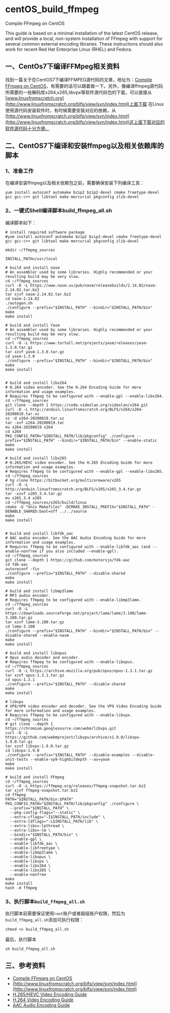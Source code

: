 # centOS_build_ffmpeg
Compile FFmpeg on CentOS

This guide is based on a minimal installation of the latest CentOS release, and will provide a local, non-system installation of FFmpeg with support for several common external encoding libraries. These instructions should also work for recent Red Hat Enterprise Linux (RHEL) and Fedora.

## 一、CentOs7下编译FFMpeg相关资料
   找到一篇关于在CentOS7下编译FFMPEG源代码的文章，地址为：[Compile FFmpeg on CentOS](https://trac.ffmpeg.org/wiki/CompilationGuide/Centos)，有需要的话可以跟着做一下。另外，像编译ffmpeg源代码所需要的一些解码库x264,x265,libvpx等软件源代码包的下载，可以直接从[www.linuxfromscratch.org](http://www.linuxfromscratch.org/blfs/view/svn/index.html)上面下载
在Linux使用源代码安装软件时，有时候需要安装对应的依赖，从[http://www.linuxfromscratch.org/blfs/view/svn/index.html](http://www.linuxfromscratch.org/blfs/view/svn/index.html)这上面下载对应的软件源代码十分方便。

## 二、CentOS7下编译和安装ffmpeg以及相关依赖库的脚本
### 1、准备工作
在编译安装ffmpeg以及相关依赖包之前，需要确保安装下列编译工具：
```shell
yum install autoconf automake bzip2 bzip2-devel cmake freetype-devel gcc gcc-c++ git libtool make mercurial pkgconfig zlib-devel
```

### 2、一键式Shell编译脚本build_ffmpeg_all.sh
编译脚本如下：
```shell
# install required software package
#yum install autoconf automake bzip2 bzip2-devel cmake freetype-devel gcc gcc-c++ git libtool make mercurial pkgconfig zlib-devel

mkdir ~/ffmpeg_sources

INSTALL_PATH=/usr/local

# build and install nasm
# An assembler used by some libraries. Highly recommended or your resulting build may be very slow.
cd ~/ffmpeg_sources
curl -O -L https://www.nasm.us/pub/nasm/releasebuilds/2.14.02/nasm-2.14.02.tar.bz2
tar xjvf nasm-2.14.02.tar.bz2
cd nasm-2.14.02
./autogen.sh
./configure --prefix="$INSTALL_PATH" --bindir="$INSTALL_PATH/bin"
make
make install

# build and install Yasm
# An assembler used by some libraries. Highly recommended or your resulting build may be very slow.
cd ~/ffmpeg_sources
curl -O -L https://www.tortall.net/projects/yasm/releases/yasm-1.3.0.tar.gz
tar xzvf yasm-1.3.0.tar.gz
cd yasm-1.3.0
./configure --prefix="$INSTALL_PATH" --bindir="$INSTALL_PATH/bin"
make
make install


# build and install libx264
# H.264 video encoder. See the H.264 Encoding Guide for more information and usage examples.
# Requires ffmpeg to be configured with --enable-gpl --enable-libx264.
cd ~/ffmpeg_sources
git clone --depth 1 https://code.videolan.org/videolan/x264.git
curl -O -L http://anduin.linuxfromscratch.org/BLFS/x264/x264-20200819.tar.xz
xz -d x264-20200819.tar.xz
tar -xvf x264-20200819.tar
mv x264-20200819 x264
cd x264
PKG_CONFIG_PATH="$INSTALL_PATH/lib/pkgconfig" ./configure --prefix="$INSTALL_PATH" --bindir="$INSTALL_PATH/bin" --enable-static
make
make install

# build and install libx265
# H.265/HEVC video encoder. See the H.265 Encoding Guide for more information and usage examples.
# Requires ffmpeg to be configured with --enable-gpl --enable-libx265.
cd ~/ffmpeg_sources
# hg clone https://bitbucket.org/multicoreware/x265
curl -O -L http://anduin.linuxfromscratch.org/BLFS/x265/x265_3.4.tar.gz
tar -xzvf x265_3.4.tar.gz
mv x265_3.4 x265
cd ~/ffmpeg_sources/x265/build/linux
cmake -G "Unix Makefiles" -DCMAKE_INSTALL_PREFIX="$INSTALL_PATH" -DENABLE_SHARED:bool=off ../../source
make
make install


# build and install libfdk_aac
# AAC audio encoder. See the AAC Audio Encoding Guide for more information and usage examples.
# Requires ffmpeg to be configured with --enable-libfdk_aac (and --enable-nonfree if you also included --enable-gpl).
cd ~/ffmpeg_sources
git clone --depth 1 https://github.com/mstorsjo/fdk-aac
cd fdk-aac
autoreconf -fiv
./configure --prefix="$INSTALL_PATH" --disable-shared
make
make install

# build and install libmp3lame
# MP3 audio encoder.
# Requires ffmpeg to be configured with --enable-libmp3lame.
cd ~/ffmpeg_sources
curl -O -L https://downloads.sourceforge.net/project/lame/lame/3.100/lame-3.100.tar.gz
tar xzvf lame-3.100.tar.gz
cd lame-3.100
./configure --prefix="$INSTALL_PATH" --bindir="$INSTALL_PATH/bin" --disable-shared --enable-nasm
make
make install

# build and install libopus
# Opus audio decoder and encoder.
# Requires ffmpeg to be configured with --enable-libopus.
cd ~/ffmpeg_sources
curl -O -L https://archive.mozilla.org/pub/opus/opus-1.3.1.tar.gz
tar xzvf opus-1.3.1.tar.gz
cd opus-1.3.1
./configure --prefix="$INSTALL_PATH" --disable-shared
make
make install

# libvpx
# VP8/VP9 video encoder and decoder. See the VP9 Video Encoding Guide for more information and usage examples.
# Requires ffmpeg to be configured with --enable-libvpx.
cd ~/ffmpeg_sources
# git clone --depth 1 https://chromium.googlesource.com/webm/libvpx.git
curl -O -L https://github.com/webmproject/libvpx/archive/v1.9.0/libvpx-1.9.0.tar.gz
tar xzvf libvpx-1.9.0.tar.gz
cd libvpx-1.9.0
./configure --prefix="$INSTALL_PATH" --disable-examples --disable-unit-tests --enable-vp9-highbitdepth --as=yasm
make
make install

# build and install FFmpeg
cd ~/ffmpeg_sources
curl -O -L https://ffmpeg.org/releases/ffmpeg-snapshot.tar.bz2
tar xjvf ffmpeg-snapshot.tar.bz2
cd ffmpeg
PATH="$INSTALL_PATH/bin:$PATH" PKG_CONFIG_PATH="$INSTALL_PATH/lib/pkgconfig" ./configure \
  --prefix="$INSTALL_PATH" \
  --pkg-config-flags="--static" \
  --extra-cflags="-I$INSTALL_PATH/include" \
  --extra-ldflags="-L$INSTALL_PATH/lib" \
  --extra-libs=-lpthread \
  --extra-libs=-lm \
  --bindir="$INSTALL_PATH/bin" \
  --enable-gpl \
  --enable-libfdk_aac \
  --enable-libfreetype \
  --enable-libmp3lame \
  --enable-libopus \
  --enable-libvpx \
  --enable-libx264 \
  --enable-libx265 \
  --enable-nonfree
make
make install
hash -d ffmpeg

```

### 3、执行脚本`build_ffmpeg_all.sh`
执行脚本前需要保证使用`root`账户或者超级账户权限，然后为`build_ffmpeg_all.sh`添加可执行权限：
```shell
chmod +x build_ffmpeg_all.sh
```
最后，执行脚本
```shell
sh build_ffmpeg_all.sh
```

## 三、参考资料
- [Compile FFmpeg on CentOS](https://trac.ffmpeg.org/wiki/CompilationGuide/Centos)
- [http://www.linuxfromscratch.org/blfs/view/svn/index.html](http://www.linuxfromscratch.org/blfs/view/svn/index.html)
- [H.265/HEVC Video Encoding Guide](https://trac.ffmpeg.org/wiki/Encode/H.265)
- [H.264 Video Encoding Guide](https://trac.ffmpeg.org/wiki/Encode/H.264)
- [AAC Audio Encoding Guide](https://trac.ffmpeg.org/wiki/Encode/AAC)
